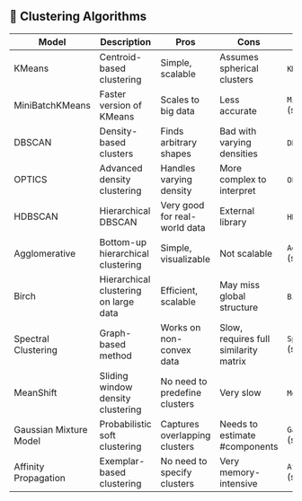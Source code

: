 ## 📌 Clustering Algorithms

| Model                  | Description                                           | Pros                                               | Cons                                              | Example Code                                    | Notes                             |
|------------------------|-------------------------------------------------------|----------------------------------------------------|---------------------------------------------------|--------------------------------------------------|-----------------------------------|
| KMeans                 | Centroid-based clustering                            | Simple, scalable                                   | Assumes spherical clusters                        | `KMeans()` (sklearn)                             | Use `k-means++` init              |
| MiniBatchKMeans        | Faster version of KMeans                             | Scales to big data                                 | Less accurate                                     | `MiniBatchKMeans()` (sklearn)                  | Use for streaming data            |
| DBSCAN                 | Density-based clusters                               | Finds arbitrary shapes                             | Bad with varying densities                        | `DBSCAN()` (sklearn)                            | Doesn’t require n_clusters        |
| OPTICS                 | Advanced density clustering                          | Handles varying density                            | More complex to interpret                         | `OPTICS()` (sklearn)                            | Outputs reachability graph        |
| HDBSCAN                | Hierarchical DBSCAN                                  | Very good for real-world data                      | External library                                  | `HDBSCAN()` (hdbscan)                           | Better than DBSCAN                |
| Agglomerative          | Bottom-up hierarchical clustering                    | Simple, visualizable                               | Not scalable                                      | `AgglomerativeClustering()` (sklearn)           | Use dendrogram                    |
| Birch                  | Hierarchical clustering on large data                | Efficient, scalable                                | May miss global structure                         | `Birch()` (sklearn)                             | Use as pre-step                   |
| Spectral Clustering    | Graph-based method                                   | Works on non-convex data                           | Slow, requires full similarity matrix             | `SpectralClustering()` (sklearn)                | Good for few clusters             |
| MeanShift              | Sliding window density clustering                    | No need to predefine clusters                      | Very slow                                         | `MeanShift()` (sklearn)                         | Good on smooth distributions      |
| Gaussian Mixture Model| Probabilistic soft clustering                         | Captures overlapping clusters                      | Needs to estimate #components                     | `GaussianMixture()` (sklearn.mixture)           | Soft cluster assignments          |
| Affinity Propagation   | Exemplar-based clustering                            | No need to specify clusters                        | Very memory-intensive                             | `AffinityPropagation()` (sklearn)               | Slow on large datasets            |
